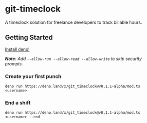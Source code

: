 # git-timeclock
A timeclock solution for freelance developers to track billable hours.

## Getting Started

[Install deno!](https://deno.land/manual/getting_started/installation#installation)


_**Note:** Add `--allow-run --allow-read --allow-write` to skip security prompts._

### Create your first punch

```
deno run https://deno.land/x/git_timeclock@v0.1.1-alpha/mod.ts <username>
```

### End a shift

```
deno run https://deno.land/x/git_timeclock@v0.1.1-alpha/mod.ts <username> --end
